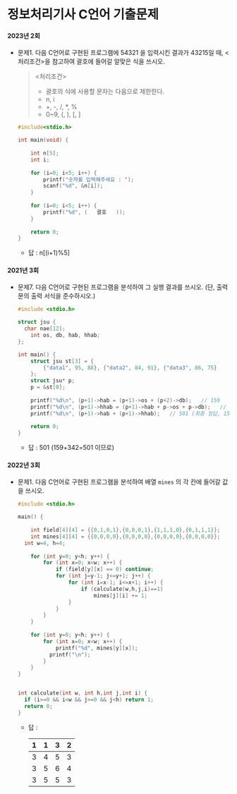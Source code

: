 # 정보처리기사 C언어 기출문제



#### 2023년 2회
- 문제1. 다음 C언어로 구현된 프로그램에 54321 을 입력시킨 결과가 43215일 때, <처리조건>을 참고하여 괄호에 들어갈 알맞은 식을 쓰시오.
  
  > <처리조건>
  >
  > - 괄호의 식에 사용할 문자는 다음으로 제한한다.
  > - n, i
  > - +, -, /, *, %
  > - 0~9, (, ), [, ]
  ```C
  #include<stdio.h>
  
  int main(void) {
      
      int n[5];
      int i;  
      
      for (i=0; i<5; i++) {
          printf("숫자를 입력해주세요 : ");
          scanf("%d", &n[i]);
      }
      
      for (i=0; i<5; i++) {   
          printf("%d", (   괄호   ));
      }
      
      return 0;
  }
  ```
  - 답 : n[(i+1)%5]



#### 2021년 3회

- 문제7. 다음 C언어로 구현된 프로그램을 분석하여 그 실행 결과를 쓰시오. (단, 출력문의 출력 서식을 준수하시오.)

  ```c
  #include <stdio.h>
  
  struct jsu {
  	char nae[12];
      int os, db, hab, hhab;
  };
  
  int main() {
      struct jsu st[3] = {
          {"data1", 95, 88}, {"data2", 84, 91}, {"data3", 86, 75}
      };
      struct jsu* p;
      p = &st[0];
      
      printf("%d\n", (p+1)->hab = (p+1)->os + (p+2)->db);   // 159
      printf("%d\n", (p+1)->hhab = (p+1)->hab + p->os + p->db);   // 342
      printf("%d\n", (p+1)->hab + (p+1)->hhab);   // 501 (최종 정답, 159+342)
      
      return 0;
  }
  ```

  - 답 : 501 (159+342=501 이므로)



#### 2022년 3회

- 문제1. 다음 C언어로 구현된 프로그램을 분석하여 배열 `mines` 의 각 칸에 들어갈 값을 쓰시오.

  ```c
  #include <stdio.h>
  
  main() {
   
      int field[4][4] = {{0,1,0,1},{0,0,0,1},{1,1,1,0},{0,1,1,1}};
      int mines[4][4] = {{0,0,0,0},{0,0,0,0},{0,0,0,0},{0,0,0,0}}; 
  	int w=4, h=4;
      
      for (int y=0; y<h; y++) {
          for (int x=0; x<w; x++) {
              if (field[y][x] == 0) continue;
              for (int j=y-1; j<=y+1; j++) {
                  for (int i=x-1; i<=x+1; i++) {
                      if (calculate(w,h,j,i)==1)
                          mines[j][i] += 1;
                  }
              }
          }
      }
      
      for (int y=0; y<h; y++) {
          for (int x=0; x<w; x++) {
              printf("%d", mines[y][x]);
          	printf("\n");
          }
      }
  }    
  
  
  int calculate(int w, int h,int j,int i) {
  	if (i>=0 && i<w && j>=0 && j<h) return 1;
  	return 0;
  }
  ```

  - 답 : 

    | 1    | 1    | 3    | 2    |
    | ---- | ---- | ---- | ---- |
    | 3    | 4    | 5    | 3    |
    | 3    | 5    | 6    | 4    |
    | 3    | 5    | 5    | 3    |

